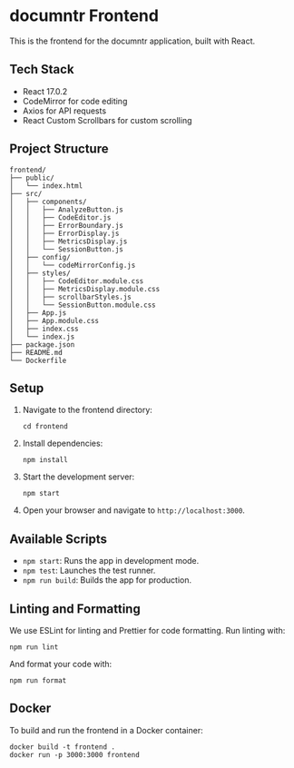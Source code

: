 # documntr Frontend

This is the frontend for the documntr application, built with React.

## Tech Stack

- React 17.0.2
- CodeMirror for code editing
- Axios for API requests
- React Custom Scrollbars for custom scrolling

## Project Structure

```
frontend/
├── public/
│   └── index.html
├── src/
│   ├── components/
│   │   ├── AnalyzeButton.js
│   │   ├── CodeEditor.js
│   │   ├── ErrorBoundary.js
│   │   ├── ErrorDisplay.js
│   │   ├── MetricsDisplay.js
│   │   └── SessionButton.js
│   ├── config/
│   │   └── codeMirrorConfig.js
│   ├── styles/
│   │   ├── CodeEditor.module.css
│   │   ├── MetricsDisplay.module.css
│   │   ├── scrollbarStyles.js
│   │   └── SessionButton.module.css
│   ├── App.js
│   ├── App.module.css
│   ├── index.css
│   └── index.js
├── package.json
├── README.md
└── Dockerfile
```

## Setup

1. Navigate to the frontend directory:
   ```
   cd frontend
   ```

2. Install dependencies:
   ```
   npm install
   ```

3. Start the development server:
   ```
   npm start
   ```

4. Open your browser and navigate to `http://localhost:3000`.

## Available Scripts

- `npm start`: Runs the app in development mode.
- `npm test`: Launches the test runner.
- `npm run build`: Builds the app for production.

## Linting and Formatting

We use ESLint for linting and Prettier for code formatting. Run linting with:

```
npm run lint
```

And format your code with:

```
npm run format
```

## Docker

To build and run the frontend in a Docker container:

```
docker build -t frontend .
docker run -p 3000:3000 frontend
```